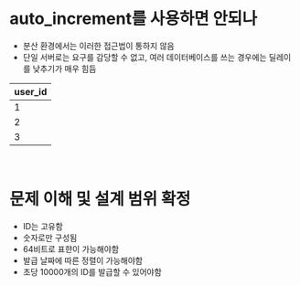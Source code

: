 # auto_increment를 사용하면 안되나

- 분산 환경에서는 이러한 접근법이 통하지 않음
- 단일 서버로는 요구를 감당할 수 없고, 여러 데이터베이스를 쓰는 경우에는 딜레이를 낮추기가 매우 힘듬

| user_id |
| ------- |
| 1       |
| 2       |
| 3       |

<br>

# 문제 이해 및 설계 범위 확정

- ID는 고유함
- 숫자로만 구성됨
- 64비트로 표햔이 가능해야함
- 발급 날짜에 따른 정렬이 가능해야함
- 초당 10000개의 ID를 발급할 수 있어야함
